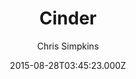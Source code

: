 ---
title: Cinder
github: https://github.com/chrissimpkins/cinder
demo: https://sourcefoundry.org/cinder/
author: Chris Simpkins
ssg:
  - MkDocs
cms:
  - Markdown
date: 2015-08-28T03:45:23.000Z
description: A clean, responsive MkDocs theme
draft: true
publish_date: '2015-08-28T03:45:23Z'
github_star: 165
github_fork: 110
---